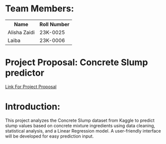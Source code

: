 # Team Members:

<table>
<tr>
  <th>Name</th>
  <th>Roll Number</th>
</tr>
<tr>
  <td>Alisha Zaidi</td>
  <td>23K-0025</td>
</tr>
<tr>
  <td>Laiba</td>
  <td>23K-0006</td>
</tr>
</table>

# Project Proposal: Concrete Slump predictor

[Link For Project Proposal](https://github.com/laibaa1209/PAI-Project-24/tree/main/proposal)

# Introduction:
This project analyzes the Concrete Slump dataset from Kaggle to predict slump values based on concrete mixture ingredients using data cleaning, statistical analysis, and a Linear Regression model. A user-friendly interface will be developed for easy prediction input.
